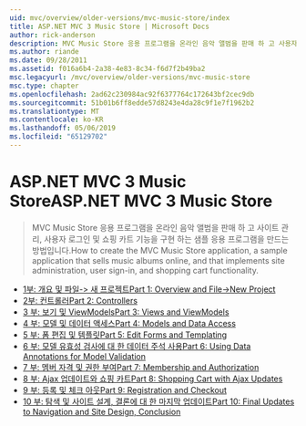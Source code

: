 ```yaml
---
uid: mvc/overview/older-versions/mvc-music-store/index
title: ASP.NET MVC 3 Music Store | Microsoft Docs
author: rick-anderson
description: MVC Music Store 응용 프로그램을 온라인 음악 앨범을 판매 하 고 사용자 로그인 사이트 관리를 구현 하는 샘플 응용 프로그램을 만드는 방법은 중...
ms.author: riande
ms.date: 09/28/2011
ms.assetid: f016a6b4-2a38-4e83-8c34-f6d7f2b49ba2
msc.legacyurl: /mvc/overview/older-versions/mvc-music-store
msc.type: chapter
ms.openlocfilehash: 2ad62c230984ac92f6377764c172643bf2cec9db
ms.sourcegitcommit: 51b01b6ff8edde57d8243e4da28c9f1e7f1962b2
ms.translationtype: MT
ms.contentlocale: ko-KR
ms.lasthandoff: 05/06/2019
ms.locfileid: "65129702"
---
```

# <a name="aspnet-mvc-3-music-store"></a><span data-ttu-id="085a2-103">ASP.NET MVC 3 Music Store</span><span class="sxs-lookup"><span data-stu-id="085a2-103">ASP.NET MVC 3 Music Store</span></span>

> <span data-ttu-id="085a2-104">MVC Music Store 응용 프로그램을 온라인 음악 앨범을 판매 하 고 사이트 관리, 사용자 로그인 및 쇼핑 카트 기능을 구현 하는 샘플 응용 프로그램을 만드는 방법입니다.</span><span class="sxs-lookup"><span data-stu-id="085a2-104">How to create the MVC Music Store application, a sample application that sells music albums online, and that implements site administration, user sign-in, and shopping cart functionality.</span></span>

- [<span data-ttu-id="085a2-105">1부: 개요 및 파일-> 새 프로젝트</span><span class="sxs-lookup"><span data-stu-id="085a2-105">Part 1: Overview and File->New Project</span></span>](mvc-music-store-part-1.md)
- [<span data-ttu-id="085a2-106">2부: 컨트롤러</span><span class="sxs-lookup"><span data-stu-id="085a2-106">Part 2: Controllers</span></span>](mvc-music-store-part-2.md)
- [<span data-ttu-id="085a2-107">3 부: 보기 및 ViewModels</span><span class="sxs-lookup"><span data-stu-id="085a2-107">Part 3: Views and ViewModels</span></span>](mvc-music-store-part-3.md)
- [<span data-ttu-id="085a2-108">4 부: 모델 및 데이터 액세스</span><span class="sxs-lookup"><span data-stu-id="085a2-108">Part 4: Models and Data Access</span></span>](mvc-music-store-part-4.md)
- [<span data-ttu-id="085a2-109">5 부: 폼 편집 및 템플릿</span><span class="sxs-lookup"><span data-stu-id="085a2-109">Part 5: Edit Forms and Templating</span></span>](mvc-music-store-part-5.md)
- [<span data-ttu-id="085a2-110">6 부: 모델 유효성 검사에 대 한 데이터 주석 사용</span><span class="sxs-lookup"><span data-stu-id="085a2-110">Part 6: Using Data Annotations for Model Validation</span></span>](mvc-music-store-part-6.md)
- [<span data-ttu-id="085a2-111">7 부: 멤버 자격 및 권한 부여</span><span class="sxs-lookup"><span data-stu-id="085a2-111">Part 7: Membership and Authorization</span></span>](mvc-music-store-part-7.md)
- [<span data-ttu-id="085a2-112">8 부: Ajax 업데이트와 쇼핑 카트</span><span class="sxs-lookup"><span data-stu-id="085a2-112">Part 8: Shopping Cart with Ajax Updates</span></span>](mvc-music-store-part-8.md)
- [<span data-ttu-id="085a2-113">9 부: 등록 및 체크 아웃</span><span class="sxs-lookup"><span data-stu-id="085a2-113">Part 9: Registration and Checkout</span></span>](mvc-music-store-part-9.md)
- [<span data-ttu-id="085a2-114">10 부: 탐색 및 사이트 설계, 결론에 대 한 마지막 업데이트</span><span class="sxs-lookup"><span data-stu-id="085a2-114">Part 10: Final Updates to Navigation and Site Design, Conclusion</span></span>](mvc-music-store-part-10.md)
